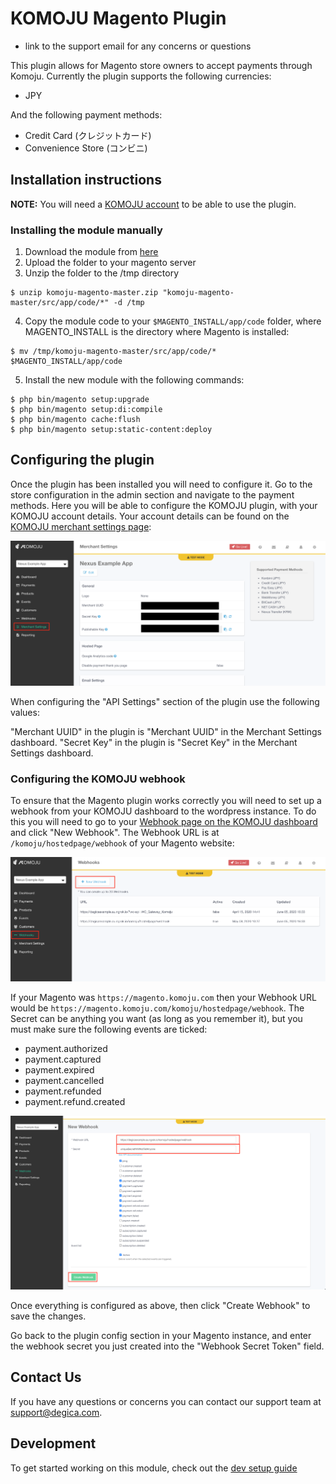 # KOMOJU Magento Plugin

- link to the support email for any concerns or questions

This plugin allows for Magento store owners to accept payments through Komoju. Currently the plugin supports the following currencies:

- JPY

And the following payment methods:

- Credit Card (クレジットカード)
- Convenience Store (コンビニ)

## Installation instructions

**NOTE:** You will need a [KOMOJU account](https://komoju.com/) to be able to use the plugin.

### Installing the module manually

1. Download the module from [here](https://github.com/komoju/komoju-magento/archive/master.zip)
2. Upload the folder to your magento server
3. Unzip the folder to the /tmp directory
```
$ unzip komoju-magento-master.zip "komoju-magento-master/src/app/code/*" -d /tmp
```
4. Copy the module code to your `$MAGENTO_INSTALL/app/code` folder, where MAGENTO_INSTALL is the directory where Magento is installed:
```
$ mv /tmp/komoju-magento-master/src/app/code/* $MAGENTO_INSTALL/app/code
```
5. Install the new module with the following commands:
```
$ php bin/magento setup:upgrade
$ php bin/magento setup:di:compile
$ php bin/magento cache:flush
$ php bin/magento setup:static-content:deploy
```

## Configuring the plugin

Once the plugin has been installed you will need to configure it. Go to the store configuration in the admin section and navigate to the payment methods. Here you will be able to configure the KOMOJU plugin, with your KOMOJU account details. Your account details can be found on the [KOMOJU merchant settings page](https://komoju.com/admin/merchant_settings):

![KOMOJU dashboard](./docs/screenshots/Komoju-merchant-settings.png "KOMOJU dashboard")

When configuring the "API Settings" section of the plugin use the following values:

"Merchant UUID" in the plugin is "Merchant UUID" in the Merchant Settings dashboard.
"Secret Key" in the plugin is "Secret Key" in the Merchant Settings dashboard.

### Configuring the KOMOJU webhook 

To ensure that the Magento plugin works correctly you will need to set up a webhook from your KOMOJU dashboard to the wordpress instance. To do this you will need to go to your [Webhook page on the KOMOJU dashboard](https://komoju.com/admin/webhooks) and click "New Webhook". The Webhook URL is at `/komoju/hostedpage/webhook` of your Magento website:

![KOMOJU Create New Webhook](./docs/screenshots/Komoju-webhooks-page.png "Create a new Webhook")

If your Magento was `https://magento.komoju.com` then your Webhook URL would be `https://magento.komoju.com/komoju/hostedpage/webhook`. The Secret can be anything you want (as long as you remember it), but you must make sure the following events are ticked:

- payment.authorized
- payment.captured
- payment.expired
- payment.cancelled
- payment.refunded
- payment.refund.created

![KOMOJU Magento Webhook Example](./docs/screenshots/Komoju-create-webhook.png "An Example of how the webhook should be configured")

Once everything is configured as above, then click "Create Webhook" to save the changes.

Go back to the plugin config section in your Magento instance, and enter the webhook secret you just created into the "Webhook Secret Token" field.

## Contact Us

If you have any questions or concerns you can contact our support team at  support@degica.com.

## Development

To get started working on this module, check out the [dev setup guide](./docs/dev_setup.md)